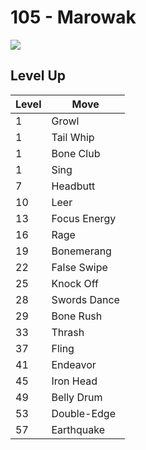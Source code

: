 # 105 - Marowak
![][105]

## Level Up

Level | Move
---   | ---
  1   | Growl
  1   | Tail Whip
  1   | Bone Club
  1   | Sing
  7   | Headbutt
 10   | Leer
 13   | Focus Energy
 16   | Rage
 19   | Bonemerang
 22   | False Swipe
 25   | Knock Off
 28   | Swords Dance
 29   | Bone Rush
 33   | Thrash
 37   | Fling
 41   | Endeavor
 45   | Iron Head
 49   | Belly Drum
 53   | Double-Edge
 57   | Earthquake



[105]: /img/pokemon/105.png
